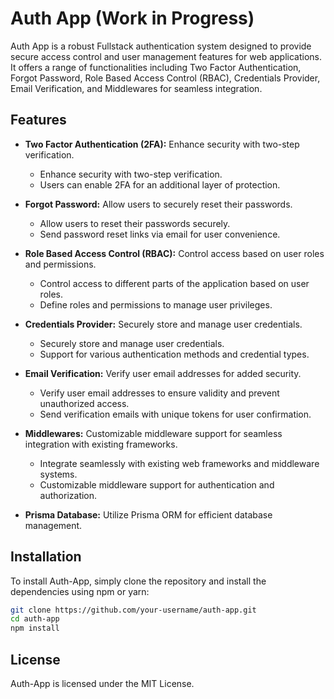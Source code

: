 # Auth App (Work in Progress)

Auth App is a robust Fullstack authentication system designed to provide secure access control and user management features for web applications. It offers a range of functionalities including Two Factor Authentication, Forgot Password, Role Based Access Control (RBAC), Credentials Provider, Email Verification, and Middlewares for seamless integration.

## Features

- **Two Factor Authentication (2FA):** Enhance security with two-step verification.
  - Enhance security with two-step verification.
  - Users can enable 2FA for an additional layer of protection.

- **Forgot Password:** Allow users to securely reset their passwords.
  - Allow users to reset their passwords securely.
  - Send password reset links via email for user convenience.

- **Role Based Access Control (RBAC):** Control access based on user roles and permissions.
  - Control access to different parts of the application based on user roles.
  - Define roles and permissions to manage user privileges.
- **Credentials Provider:** Securely store and manage user credentials.
  - Securely store and manage user credentials.
  - Support for various authentication methods and credential types.
- **Email Verification:** Verify user email addresses for added security.
  - Verify user email addresses to ensure validity and prevent unauthorized access.
  - Send verification emails with unique tokens for user confirmation.
- **Middlewares:** Customizable middleware support for seamless integration with existing frameworks.
  - Integrate seamlessly with existing web frameworks and middleware systems.
  - Customizable middleware support for authentication and authorization.

- **Prisma Database:** Utilize Prisma ORM for efficient database management.

## Installation

To install Auth-App, simply clone the repository and install the dependencies using npm or yarn:

```bash
git clone https://github.com/your-username/auth-app.git
cd auth-app
npm install
```

## License
Auth-App is licensed under the MIT License.
